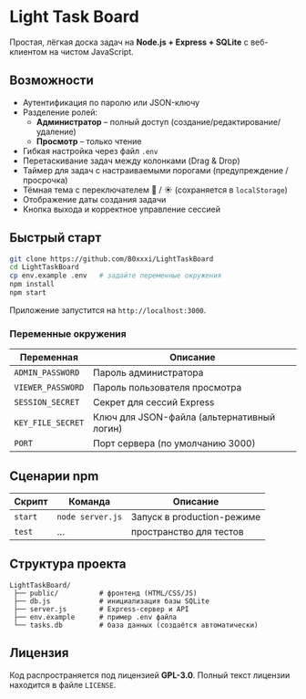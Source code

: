 # Light Task Board

Простая, лёгкая доска задач на **Node.js + Express + SQLite** с веб-клиентом на чистом JavaScript.

## Возможности

* Аутентификация по паролю или JSON-ключу
* Разделение ролей:
  * **Администратор** – полный доступ (создание/редактирование/удаление)
  * **Просмотр** – только чтение
* Гибкая настройка через файл `.env`
* Перетаскивание задач между колонками (Drag & Drop)
* Таймер для задач с настраиваемыми порогами (предупреждение / просрочка)
* Тёмная тема с переключателем 🌙 / ☀️  (сохраняется в `localStorage`)
* Отображение даты создания задачи
* Кнопка выхода и корректное управление сессией

## Быстрый старт

```bash
git clone https://github.com/B0xxxi/LightTaskBoard
cd LightTaskBoard
cp env.example .env   # задайте переменные окружения
npm install
npm start
```

Приложение запустится на `http://localhost:3000`.

### Переменные окружения

| Переменная | Описание |
|------------|----------|
| `ADMIN_PASSWORD`    | Пароль администратора |
| `VIEWER_PASSWORD`   | Пароль пользователя просмотра |
| `SESSION_SECRET`    | Секрет для сессий Express |
| `KEY_FILE_SECRET`   | Ключ для JSON-файла (альтернативный логин) |
| `PORT`              | Порт сервера (по умолчанию 3000) |

## Сценарии npm

| Скрипт | Команда | Описание |
|--------|---------|----------|
| `start` | `node server.js` | Запуск в production-режиме |
| `test`  | … | пространство для тестов |

## Структура проекта

```
LightTaskBoard/
 ├── public/          # фронтенд (HTML/CSS/JS)
 ├── db.js            # инициализация базы SQLite
 ├── server.js        # Express-сервер и API
 ├── env.example      # пример .env файла
 └── tasks.db         # база данных (создаётся автоматически)
```

## Лицензия

Код распространяется под лицензией **GPL-3.0**. Полный текст лицензии находится в файле `LICENSE`. 